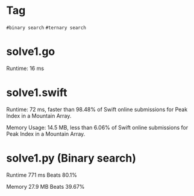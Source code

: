 # Tag

`#binary search` `#ternary search`

# solve1.go

Runtime: 16 ms

# solve1.swift

Runtime: 72 ms, faster than 98.48% of Swift online submissions for Peak Index in a Mountain Array.

Memory Usage: 14.5 MB, less than 6.06% of Swift online submissions for Peak Index in a Mountain Array.

# solve1.py (Binary search)

Runtime 771 ms Beats 80.1%

Memory 27.9 MB Beats 39.67%
